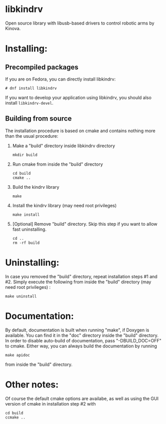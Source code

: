 libkindrv
====================

Open source library with libusb-based drivers to control robotic arms by Kinova.


Installing:
====================

## Precompiled packages

If you are on Fedora, you can directly install libkindrv:

    # dnf install libkindrv


If you want to develop your application using libkindrv, you should also install
`libkindrv-devel`.

## Building from source
The installation procedure is based on cmake and contains nothing
more than the usual procedure:

1. Make a "build" directory inside libkindrv directory

       mkdir build

2. Run cmake from inside the "build" directory

       cd build
       cmake ..

3. Build the kindrv library

       make

4. Install the kindrv library (may need root privileges)

       make install

5. [Optional] Remove "build" directory. Skip this step if you want to allow fast uninstalling.

       cd ..
       rm -rf build


Uninstalling:
====================
In case you removed the "build" directory, repeat installation steps #1 and #2.
Simply execute the following from inside the "build" directory (may need root privileges) :

    make uninstall



Documentation:
====================
By default, documentation is built when running "make", if Doxygen is available.
You can find it in the "doc" directory inside the "build" directory.
In order to disable auto-build of documentation, pass "-DBUILD_DOC=OFF" to cmake.
Either way, you can always build the documentation by running

    make apidoc

from inside the "build" directory.



Other notes:
====================
Of course the default cmake options are availabe, as well as
using the GUI version of cmake in installation step #2 with

    cd build
    ccmake ..
